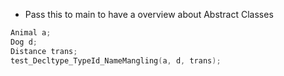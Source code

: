 - Pass this to main to have a overview about Abstract Classes
```C++
Animal a;
Dog d;
Distance trans;
test_Decltype_TypeId_NameMangling(a, d, trans);
```